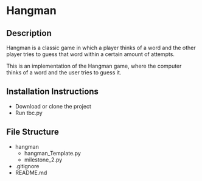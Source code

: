 # Hangman
## Description

Hangman is a classic game in which a player thinks of a word and the other player tries to guess that word within a certain amount of attempts.

This is an implementation of the Hangman game, where the computer thinks of a word and the user tries to guess it. 

## Installation Instructions
- Download or clone the project
- Run tbc.py

## File Structure
- hangman
    - hangman_Template.py
    - milestone_2.py
- .gitignore
- README.md
